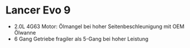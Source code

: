 # Lancer Evo 9

- 2.0L 4G63 Motor: Ölmangel bei hoher Seitenbeschleunigung mit OEM Ölwanne
- 6 Gang Getriebe fragiler als 5-Gang bei hoher Leistung